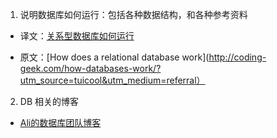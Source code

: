 1) 说明数据库如何运行：包括各种数据结构，和各种参考资料

* 译文：[关系型数据库如何运行](http://songwie.com/articlelist/138)

* 原文：[How does a relational database work](http://coding-geek.com/how-databases-work/?utm_source=tuicool&utm_medium=referral）

2) DB 相关的博客

* [Ali的数据库团队博客](http://mysql.taobao.org/monthly/2015/12/)
